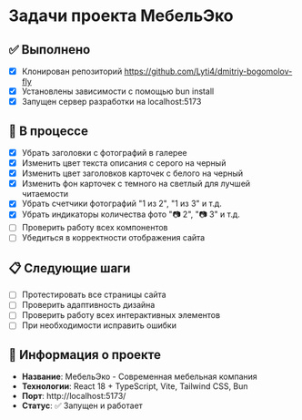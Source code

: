 # Задачи проекта МебельЭко

## ✅ Выполнено
- [x] Клонирован репозиторий https://github.com/Lyti4/dmitriy-bogomolov-fly
- [x] Установлены зависимости с помощью bun install
- [x] Запущен сервер разработки на localhost:5173

## 🔄 В процессе
- [x] Убрать заголовки с фотографий в галерее
- [x] Изменить цвет текста описания с серого на черный
- [x] Изменить цвет заголовков карточек с белого на черный
- [x] Изменить фон карточек с темного на светлый для лучшей читаемости
- [x] Убрать счетчики фотографий "1 из 2", "1 из 3" и т.д.
- [x] Убрать индикаторы количества фото "📷 2", "📷 3" и т.д.
- [ ] Проверить работу всех компонентов
- [ ] Убедиться в корректности отображения сайта

## 📋 Следующие шаги
- [ ] Протестировать все страницы сайта
- [ ] Проверить адаптивность дизайна
- [ ] Проверить работу всех интерактивных элементов
- [ ] При необходимости исправить ошибки

## 📝 Информация о проекте
- **Название**: МебельЭко - Современная мебельная компания
- **Технологии**: React 18 + TypeScript, Vite, Tailwind CSS, Bun
- **Порт**: http://localhost:5173/
- **Статус**: ✅ Запущен и работает
